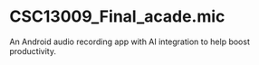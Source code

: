 # CSC13009_Final_acade.mic
An Android audio recording app with AI integration to help boost productivity.
